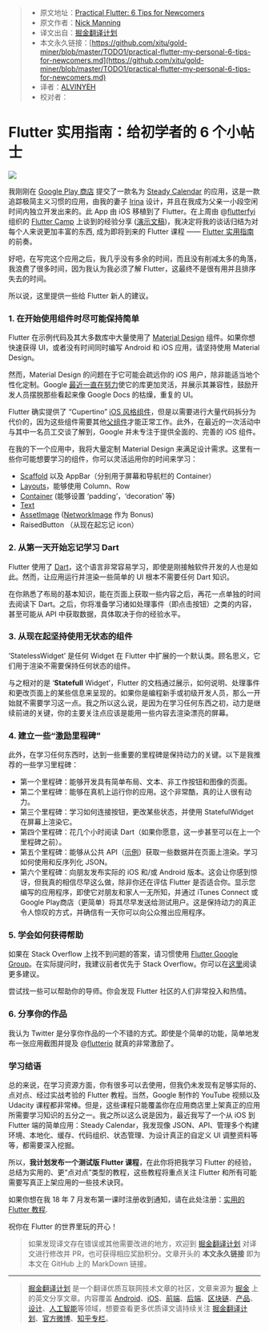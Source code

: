 > * 原文地址：[Practical Flutter: 6 Tips for Newcomers](https://hackernoon.com/practical-flutter-my-personal-6-tips-for-newcomers-dfbe44a29246)
> * 原文作者：[Nick Manning](https://hackernoon.com/@seenickcode?source=post_header_lockup)
> * 译文出自：[掘金翻译计划](https://github.com/xitu/gold-miner)
> * 本文永久链接：[https://github.com/xitu/gold-miner/blob/master/TODO1/practical-flutter-my-personal-6-tips-for-newcomers.md](https://github.com/xitu/gold-miner/blob/master/TODO1/practical-flutter-my-personal-6-tips-for-newcomers.md)
> * 译者：[ALVINYEH](https://github.com/ALVINYEH)
> * 校对者：

# Flutter 实用指南：给初学者的 6 个小帖士

![](https://cdn-images-1.medium.com/max/800/1*49JRIXl5TjmS9GWjlyr7Sw.jpeg)

我刚刚在 [Google Play 商店](https://play.google.com/store/apps/details?id=com.manninglabs.steady) 提交了一款名为 [Steady Calendar](https://www.steadycalendar.com) 的应用，这是一款追踪极简主义习惯的应用，由我的妻子 [Irina](https://www.behance.net/irinamanning) 设计，并且在我成为父亲一小段空闲时间内独立开发出来的。此 App 由 iOS 移植到了 Flutter。在上周由 @[flutterfyi](https://twitter.com/flutterfyi) 组织的 [Flutter Camp](https://flutter.camp) 上谈到的经验分享 ([演示文稿](https://docs.google.com/presentation/d/1YQP7Qz1-4xRQWmOhwhswDTexmOl456RZPko45lhh-KU/edit#slide=id.gcb9a0b074_1_0))，我决定将我的谈话归结为对每个人来说更加丰富的东西, 成为即将到来的 Flutter 课程 —— [Flutter 实用指南](https://mailchi.mp/5a27b9f78aee/practical-flutter)的前奏。

好吧，在写完这个应用之后，我几乎没有多余的时间，而且没有削减太多的角落，我浪费了很多时间，因为我认为我必须了解 Flutter，这最终不是很有用并且排序失去的时间。

所以说，这里提供一些给 Flutter 新人的建议。

### 1. 在开始使用组件时尽可能保持简单

Flutter 在示例代码及其大多数库中大量使用了 [Material Design](https://material.io/design/) 组件。如果你想快速获得 UI，或者没有时间同时编写 Android 和 iOS 应用，请坚持使用 Material Design。

然而，Material Design 的问题在于它可能会疏远你的 iOS 用户，除非能适当地个性化定制。Google [最近一直在努力](https://www.theverge.com/2018/5/10/17339230/google-material-design-theme-update-new-tools-matias-duarte)使它的库更加灵活，并展示其兼容性，鼓励开发人员摆脱那些看起来像 Google Docs 的枯燥，重复的 UI。

Flutter 确实提供了 “Cupertino” [iOS 风格组件](https://flutter.io/widgets/cupertino/)，但是以需要进行大量代码拆分为代价的，因为这些组件需要其他[父组件](https://www.crossdart.info/p/flutter/0.0.32-dev/src/cupertino/scaffold.dart.html)才能正常工作。此外，在最近的一次活动中与其中一名员工交谈了解到，Google 并未专注于提供全面的、完善的 iOS 组件。

在我的下一个应用中，我将大量定制 Material Design 来满足设计需求。这里有一些你可能想要学习的组件，你可以灵活运用你的时间来学习：

*   [Scaffold](https://docs.flutter.io/flutter/material/Scaffold-class.html) 以及 AppBar（分别用于屏幕和导航栏的 Container）
*   [Layouts](https://flutter.io/tutorials/layout/)，能够使用 Column、Row
*   [Container](https://docs.flutter.io/flutter/widgets/Container-class.html) (能够设置 ‘padding’，‘decoration’ 等)
*   [Text](https://flutter.io/widgets/text/)
*   [AssetImage](https://flutter.io/assets-and-images/) ([NetworkImage](https://flutter.io/cookbook/images/network-image/) 作为 Bonus)
*   RaisedButton （从现在起忘记 icon）

### 2. 从第一天开始忘记学习 Dart

Flutter 使用了 [Dart](https://www.dartlang.org)，这个语言非常容易学习，即使是刚接触软件开发的人也是如此。然而，让应用运行并渲染一些简单的 UI 根本不需要任何 Dart 知识。

在你熟悉了布局的基本知识，能在页面上获取一些内容之后，再花一点单独的时间去阅读下 Dart。之后，你将准备学习诸如处理事件（即点击按钮）之类的内容，甚至可能从 API 中获取数据，具体取决于你的经验水平。

### 3. 从现在起坚持使用无状态的组件

‘StatelessWidget’ 是任何 Widget 在 Flutter 中扩展的一个默认类。顾名思义，它们用于渲染不需要保持任何状态的组件。

与之相对的是 ‘**Statefull** Widget’，Flutter 的文档通过展示，如何说明、处理事件和更改页面上的某些信息来呈现的。如果你是编程新手或初级开发人员，那么一开始就不需要学习这一点。我之所以这么说，是因为在学习任何东西之初，动力是继续前进的关键，你的主要关注点应该是能用一些内容去渲染漂亮的屏幕。

### 4. 建立一些“激励里程碑”

此外，在学习任何东西时，达到一些重要的里程碑是保持动力的关键。以下是我推荐的一些学习里程碑：

*   第一个里程碑：能够开发具有简单布局、文本、非工作按钮和图像的页面。
*   第二个里程碑：能够在真机上运行你的应用。这个非常酷，真的让人很有动力。
*   第三个里程碑：学习如何连接按钮，更改某些状态，并使用 StatefulWidget 在屏幕上渲染它。
*   第四个里程碑：花几个小时阅读 Dart（如果你愿意，这一步甚至可以在上一个里程碑之前）。
*   第五个里程碑：能够从公共 API（[示例](https://github.com/toddmotto/public-apis)）获取一些数据并在页面上渲染。学习如何使用和反序列化 JSON。
*   第六个里程碑：向朋友发布实际的 iOS 和/或 Android 版本。这会让你感到惊讶，但我真的相信尽早这么做，除非你还在评估 Flutter 是否适合你。显示您编写的应用程序，即使它对朋友和家人一无所知，并通过 iTunes Connect 或 Google Play商店（更简单）将其尽早发送给测试用户。这是保持动力的真正令人惊叹的方式，并确信有一天你可以向公众推出应用程序。

### 5. 学会如何获得帮助

如果在 Stack Overflow 上找不到问题的答案，请习惯使用 [Flutter Google Group](https://groups.google.com/forum/#!forum/flutter-dev)。在实际提问时，我建议前者优先于 Stack Overflow。你可以在[这里](https://flutter.io/faq/#where-can-i-get-support)阅读更多建议。

尝试找一些可以帮助你的导师。你会发现 Flutter 社区的人们非常投入和热情。

### 6. 分享你的作品

我认为 Twitter 是分享你作品的一个不错的方式。即使是个简单的功能，简单地发布一张应用截图并提及 @[flutterio](http://twitter.com/flutterio) 就真的非常激励了。

### 学习结语

总的来说，在学习资源方面，你有很多可以去使用，但我仍未发现有足够实际的、点对点、经过实战考验的 Flutter 教程。当然，Google 制作的 YouTube 视频以及 Udacity 课程都非常棒。但是，这些课程只能覆盖你在应用商店里上架真正的应用所需要学习知识的五分之一。我之所以这么说是因为，最近我写了一个从 iOS 到 Flutter 端的简单应用：Steady Calendar，我发现像 JSON、API、管理多个构建环境、本地化、缓存、代码组织、状态管理、为设计真正的自定义 UI 调整资料等等，都需要深入挖掘。

所以，**我计划发布一个测试版 Flutter 课程**，在此你将把我学习 Flutter 的经验，总结为实用的、更“点对点”类型的教程，这些教程将重点关注 Flutter 和所有可能需要写真正上架应用的一些技术诀窍。

如果你想在我 18 年 7 月发布第一课时注册收到通知，请在此处注册：[实用的 Flutter 教程](https://mailchi.mp/5a27b9f78aee/practical-flutter).

祝你在 Flutter 的世界里玩的开心！

> 如果发现译文存在错误或其他需要改进的地方，欢迎到 [掘金翻译计划](https://github.com/xitu/gold-miner) 对译文进行修改并 PR，也可获得相应奖励积分。文章开头的 **本文永久链接** 即为本文在 GitHub 上的 MarkDown 链接。


---

> [掘金翻译计划](https://github.com/xitu/gold-miner) 是一个翻译优质互联网技术文章的社区，文章来源为 [掘金](https://juejin.im) 上的英文分享文章。内容覆盖 [Android](https://github.com/xitu/gold-miner#android)、[iOS](https://github.com/xitu/gold-miner#ios)、[前端](https://github.com/xitu/gold-miner#前端)、[后端](https://github.com/xitu/gold-miner#后端)、[区块链](https://github.com/xitu/gold-miner#区块链)、[产品](https://github.com/xitu/gold-miner#产品)、[设计](https://github.com/xitu/gold-miner#设计)、[人工智能](https://github.com/xitu/gold-miner#人工智能)等领域，想要查看更多优质译文请持续关注 [掘金翻译计划](https://github.com/xitu/gold-miner)、[官方微博](http://weibo.com/juejinfanyi)、[知乎专栏](https://zhuanlan.zhihu.com/juejinfanyi)。
